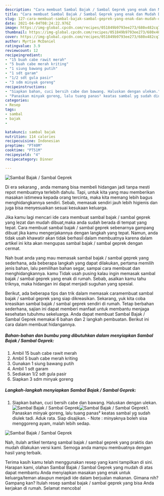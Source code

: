 ```yaml
---
description: "Cara membuat Sambal Bajak / Sambal Geprek yang enak dan Mudah Dibuat"
title: "Cara membuat Sambal Bajak / Sambal Geprek yang enak dan Mudah Dibuat"
slug: 127-cara-membuat-sambal-bajak-sambal-geprek-yang-enak-dan-mudah-dibuat
date: 2021-04-04T08:24:22.976Z
image: https://img-global.cpcdn.com/recipes/051849b9793ee273/680x482cq70/sambal-bajak-sambal-geprek-foto-resep-utama.jpg
thumbnail: https://img-global.cpcdn.com/recipes/051849b9793ee273/680x482cq70/sambal-bajak-sambal-geprek-foto-resep-utama.jpg
cover: https://img-global.cpcdn.com/recipes/051849b9793ee273/680x482cq70/sambal-bajak-sambal-geprek-foto-resep-utama.jpg
author: Myrtie McDaniel
ratingvalue: 3.9
reviewcount: 12
recipeingredient:
- "15 buah cabe rawit merah"
- "5 buah cabe merah kriting"
- "1 siung bawang putih"
- "1 sdt garam"
- "1/2 sdt gula pasir"
- "3 sdm minyak goreng"
recipeinstructions:
- "Siapkan bahan, cuci bersih cabe dan bawang. Haluskan dengan ulekan."
- "Panaskan minyak goreng, lalu tuang panas² keatas sambal yg sudah diulek tadi. Aduk rata. Siap disajikan. Note : minyaknya boleh sisa menggoreng ayam, malah lebih sedap."
categories:
- Resep
tags:
- sambal
- bajak
- 

katakunci: sambal bajak  
nutrition: 114 calories
recipecuisine: Indonesian
preptime: "PT40M"
cooktime: "PT51M"
recipeyield: "4"
recipecategory: Dinner

---
```



![Sambal Bajak / Sambal Geprek](https://img-global.cpcdn.com/recipes/051849b9793ee273/680x482cq70/sambal-bajak-sambal-geprek-foto-resep-utama.jpg)

Di era  sekarang , anda memang bisa membeli hidangan jadi tanpa mesti repot membuatnya terlebih dahulu. Tapi, untuk kita yang mau memberikan masakan istimewa kepada orang tercinta, maka kita memang lebih bagus menghidangkannya sendiri. Sebab, memasak sendiri jauh lebih higienis dan juga bisa menyesuaikan sesuai kesukaan keluarga.

Jika kamu lagi mencari ide cara membuat sambal bajak / sambal geprek yang lezat dan mudah dibuat,maka anda sudah berada di tempat yang tepat. Cara membuat sambal bajak / sambal geprek  sebenarnya gampang dibuat jika kamu mengerjakannya dengan langkah yang tepat. Namun, anda tidak usah khawatir akan tidak berhasil dalam membuatnya 
karena dalam artikel ini kita akan mengupas sambal bajak / sambal geprek dengan cermat.  



Nah buat anda yang mau memasak sambal bajak / sambal geprek yang sederhana, ada beberapa langkah yang dapat dilakukan, pertama memilih jenis bahan, lalu pemilihan bahan segar, sampai cara membuat dan menghidangkannya. kamu Tidak usah pusing kalau ingin memasak sambal bajak / sambal geprek yang enak di rumah. Sebab, asalkan kamu  tahu triknya, maka hidangan ini dapat menjadi suguhan yang spesial.

Berikut, ada beberapa tips dan trik dalam memasak caramembuat sambal bajak / sambal geprek yang siap dikreasikan. Sekarang, yuk kita coba kreasikan sambal bajak / sambal geprek sendiri di rumah. Tetap berbahan sederhana, sajian ini dapat memberi manfaat untuk membantu menjaga kesehatan tubuhmu sekeluarga. Anda dapat membuat Sambal Bajak / Sambal Geprek memakai 6 bahan dan 2 langkah pembuatan. Berikut ini cara dalam membuat hidangannya.

<!--inarticleads1-->

##### Bahan-bahan dan bumbu yang dibutuhkan dalam menyiapkan Sambal Bajak / Sambal Geprek:

1. Ambil 15 buah cabe rawit merah
1. Ambil 5 buah cabe merah kriting
1. Gunakan 1 siung bawang putih
1. Ambil 1 sdt garam
1. Sediakan 1/2 sdt gula pasir
1. Siapkan 3 sdm minyak goreng




<!--inarticleads2-->

##### Langkah-langkah menyiapkan Sambal Bajak / Sambal Geprek:

1. Siapkan bahan, cuci bersih cabe dan bawang. Haluskan dengan ulekan.
<img src="https://img-global.cpcdn.com/steps/ba8e671747947401/160x128cq70/sambal-bajak-sambal-geprek-langkah-memasak-1-foto.jpg" alt="Sambal Bajak / Sambal Geprek"><img src="https://img-global.cpcdn.com/steps/f7976d1185fec17c/160x128cq70/sambal-bajak-sambal-geprek-langkah-memasak-1-foto.jpg" alt="Sambal Bajak / Sambal Geprek">1. Panaskan minyak goreng, lalu tuang panas² keatas sambal yg sudah diulek tadi. Aduk rata. Siap disajikan. - Note : minyaknya boleh sisa menggoreng ayam, malah lebih sedap.
<img src="https://img-global.cpcdn.com/steps/f2cbe430f38d9e63/160x128cq70/sambal-bajak-sambal-geprek-langkah-memasak-2-foto.jpg" alt="Sambal Bajak / Sambal Geprek">



Nah, itulah artikel tentang  sambal bajak / sambal geprek  yang praktis dan mudah dilakukan versi kami. Semoga anda mampu membuatnya dengan hasil yang terbaik. 

Terima kasih kamu telah menggunakan resep yang kami tampilkan di sini. Harapan kami, olahan  Sambal Bajak / Sambal Geprek yang mudah di atas dapat membantu Anda menyiapkan masakan yang enak untuk keluarga/teman ataupun menjadi ide dalam berjualan makanan. Gimana nih? Gampang kan? Itulah resep sambal bajak / sambal geprek yang bisa Anda kerjakan di rumah. Selamat mencoba!

